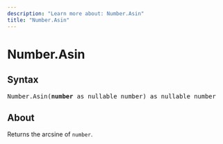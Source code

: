 ```yaml
---
description: "Learn more about: Number.Asin"
title: "Number.Asin"
---
```

# Number.Asin

## Syntax

<pre>
Number.Asin(<b>number</b> as nullable number) as nullable number
</pre>

## About

Returns the arcsine of `number`.
